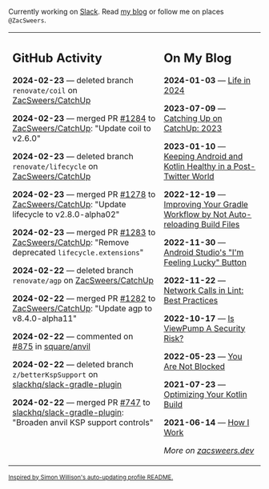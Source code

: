 Currently working on [Slack](https://slack.com/). Read [my blog](https://zacsweers.dev/) or follow me on places `@ZacSweers`.

<table><tr><td valign="top" width="60%">

## GitHub Activity
<!-- githubActivity starts -->
**2024-02-23** — deleted branch `renovate/coil` on [ZacSweers/CatchUp](https://github.com/ZacSweers/CatchUp)

**2024-02-23** — merged PR [#1284](https://github.com/ZacSweers/CatchUp/pull/1284) to [ZacSweers/CatchUp](https://github.com/ZacSweers/CatchUp): "Update coil to v2.6.0"

**2024-02-23** — deleted branch `renovate/lifecycle` on [ZacSweers/CatchUp](https://github.com/ZacSweers/CatchUp)

**2024-02-23** — merged PR [#1278](https://github.com/ZacSweers/CatchUp/pull/1278) to [ZacSweers/CatchUp](https://github.com/ZacSweers/CatchUp): "Update lifecycle to v2.8.0-alpha02"

**2024-02-23** — merged PR [#1283](https://github.com/ZacSweers/CatchUp/pull/1283) to [ZacSweers/CatchUp](https://github.com/ZacSweers/CatchUp): "Remove deprecated `lifecycle.extensions`"

**2024-02-22** — deleted branch `renovate/agp` on [ZacSweers/CatchUp](https://github.com/ZacSweers/CatchUp)

**2024-02-22** — merged PR [#1282](https://github.com/ZacSweers/CatchUp/pull/1282) to [ZacSweers/CatchUp](https://github.com/ZacSweers/CatchUp): "Update agp to v8.4.0-alpha11"

**2024-02-22** — commented on [#875](https://github.com/square/anvil/issues/875#issuecomment-1960358195) in [square/anvil](https://github.com/square/anvil)

**2024-02-22** — deleted branch `z/betterKspSupport` on [slackhq/slack-gradle-plugin](https://github.com/slackhq/slack-gradle-plugin)

**2024-02-22** — merged PR [#747](https://github.com/slackhq/slack-gradle-plugin/pull/747) to [slackhq/slack-gradle-plugin](https://github.com/slackhq/slack-gradle-plugin): "Broaden anvil KSP support controls"
<!-- githubActivity ends -->
</td><td valign="top" width="40%">

## On My Blog
<!-- blog starts -->
**2024-01-03** — [Life in 2024](https://www.zacsweers.dev/life-in-2024/)

**2023-07-09** — [Catching Up on CatchUp: 2023](https://www.zacsweers.dev/catching-up-on-catchup-2023/)

**2023-01-10** — [Keeping Android and Kotlin Healthy in a Post-Twitter World](https://www.zacsweers.dev/keeping-android-healthy/)

**2022-12-19** — [Improving Your Gradle Workflow by Not Auto-reloading Build Files](https://www.zacsweers.dev/improving-your-workflow-by-not-auto-reloading-build-files/)

**2022-11-30** — [Android Studio's "I'm Feeling Lucky" Button](https://www.zacsweers.dev/android-studios-im-feeling-lucky-button/)

**2022-11-22** — [Network Calls in Lint: Best Practices](https://www.zacsweers.dev/network-calls-in-lint-best-practices/)

**2022-10-17** — [Is ViewPump A Security Risk?](https://www.zacsweers.dev/is-viewpump-a-security-risk/)

**2022-05-23** — [You Are Not Blocked](https://www.zacsweers.dev/you-are-not-blocked/)

**2021-07-23** — [Optimizing Your Kotlin Build](https://www.zacsweers.dev/optimizing-your-kotlin-build/)

**2021-06-14** — [How I Work](https://www.zacsweers.dev/how-i-work/)
<!-- blog ends -->
_More on [zacsweers.dev](https://zacsweers.dev/)_
</td></tr></table>

<sub><a href="https://simonwillison.net/2020/Jul/10/self-updating-profile-readme/">Inspired by Simon Willison's auto-updating profile README.</a></sub>